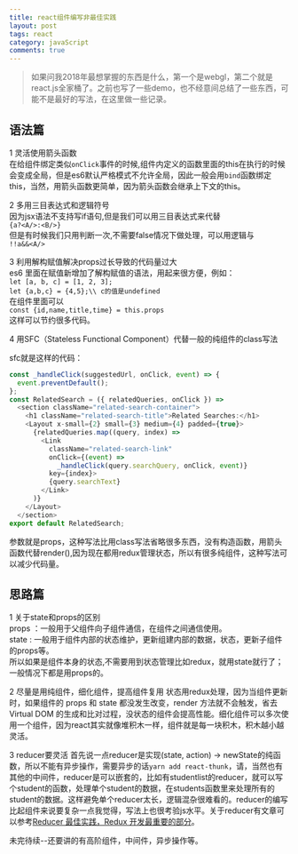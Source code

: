 ```yaml
---
title: react组件编写非最佳实践
layout: post
tags: react
category: javaScript
comments: true
---
```

> 如果问我2018年最想掌握的东西是什么，第一个是webgl，第二个就是react.js全家桶了。之前也写了一些demo，也不经意间总结了一些东西，可能不是最好的写法，在这里做一些记录。

## 语法篇
1 灵活使用箭头函数  
在给组件绑定类似`onClick`事件的时候,组件内定义的函数里面的this在执行的时候会变成全局，但是es6默认严格模式不允许全局，因此一般会用`bind`函数绑定this，当然，用箭头函数更简单，因为箭头函数会继承上下文的this。  

2 多用三目表达式和逻辑符号  
因为jsx语法不支持写if语句,但是我们可以用三目表达式来代替   
```{a?<A/>:<B/>}```   
但是有时候我们只用判断一次,不需要false情况下做处理，可以用逻辑与   
```!!a&&<A/> ```   

3 利用解构赋值解决props过长导致的代码量过大   
es6 里面在赋值新增加了解构赋值的语法，用起来很方便，例如：   
```let [a, b, c] = [1, 2, 3];```   
```let {a,b,c} = {4,5};\\ c的值是undefined```   
在组件里面可以   
```const {id,name,title,time} = this.props```   
这样可以节约很多代码。   

4 用SFC（Stateless Functional Component）代替一般的纯组件的class写法   

sfc就是这样的代码：   
```javascript
const _handleClick(suggestedUrl, onClick, event) => {
  event.preventDefault();
};
const RelatedSearch = ({ relatedQueries, onClick }) =>
  <section className="related-search-container">
    <h1 className="related-search-title">Related Searches:</h1>
    <Layout x-small={2} small={3} medium={4} padded={true}>
      {relatedQueries.map((query, index) =>
        <Link
          className="related-search-link"
          onClick={(event) =>
            _handleClick(query.searchQuery, onClick, event)}
          key={index}>
          {query.searchText}
        </Link>
      )}
    </Layout>
  </section>
export default RelatedSearch;
```
参数就是props，这种写法比用class写法省略很多东西，没有构造函数，用箭头函数代替render(),因为现在都用redux管理状态，所以有很多纯组件，这种写法可以减少代码量。   

## 思路篇  
1 关于state和props的区别  
props ：一般用于父组件向子组件通信，在组件之间通信使用。   
state :  一般用于组件内部的状态维护，更新组建内部的数据，状态，更新子组件的props等。   
所以如果是组件本身的状态,不需要用到状态管理比如redux，就用state就行了；一般情况下都是用props的。

2 尽量是用纯组件，细化组件，提高组件复用
状态用redux处理，因为当组件更新时，如果组件的 props 和 state 都没发生改变，render 方法就不会触发，省去 Virtual DOM 的生成和比对过程，没状态的组件会提高性能。细化组件可以多次使用一个组件，因为react其实就像堆积木一样，组件就是每一块积木，积木越小越灵活。

3 reducer要灵活
首先说一点reducer是实现(state, action) -> newState的纯函数，所以不能有异步操作，需要异步的话`yarn add react-thunk`，请，当然也有其他的中间件，reducer是可以嵌套的，比如有studentlist的reducer，就可以写个student的函数，处理单个student的数据，在students函数里来处理所有的student的数据。这样避免单个reducer太长，逻辑混杂很难看的。reducer的编写比起组件来说要复杂一点我觉得，写法上也很考验js水平。关于reducer有文章可以参考[Reducer 最佳实践，Redux 开发最重要的部分](https://www.jianshu.com/p/938f8121ba0f)。

未完待续--还要讲的有高阶组件，中间件，异步操作等。



